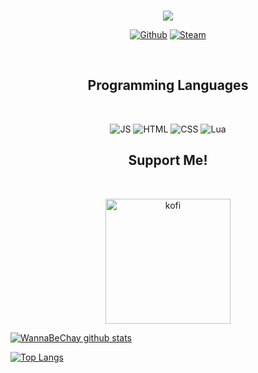 <br>
<div align="center">
  <p>
    <img src="https://i.pinimg.com/originals/fc/35/f2/fc35f21075cc1500fababbbbf501c2e1.gif">
  </p>
</div>

<div>
  <p align="center">
    <a href="https://github.com/WannaBeChay " target="_blank"><img
        src="https://img.shields.io/badge/GitHub-100000?style=for-the-badge&logo=github&logoColor=white"
        alt="Github"></a>
    <a href="https://steamcommunity.com/id/Chaylann" target="_blank"><img
        src="https://img.shields.io/badge/Steam-000000?style=for-the-badge&logo=steam&logoColor=white"
        alt="Steam"></a>
  </p>
</div>
<br>

<div>
  <h2 align="center">Programming Languages</h1>
  <br>
  <p align="center">
    <img src="https://img.shields.io/badge/JavaScript-F7DF1E?style=for-the-badge&logo=javascript&logoColor=black" alt="JS">
    <img src="https://img.shields.io/badge/HTML5-E34F26?style=for-the-badge&logo=html5&logoColor=white" alt="HTML">
    <img src="https://img.shields.io/badge/CSS3-1572B6?style=for-the-badge&logo=css3&logoColor=white" alt="CSS">
    <img src="https://img.shields.io/badge/Lua-2C2D72?style=for-the-badge&logo=lua&logoColor=white" alt="Lua">  
  </p>
</div>

<div>
  <h2 align="center">Support Me!</h1>
  <br>
  <p align="center"><a href="https://ko-fi.com/chaylann"> <img
        src="https://img.shields.io/badge/Ko--fi-F16061?style=for-the-badge&logo=ko-fi&logoColor=white"
        alt="kofi" width="200" /></a></p>
</div>

 [![WannaBeChay github stats](https://github-readme-stats.vercel.app/api?username=WannaBeChay&count_private=true&show_icons=true&theme=react)](https://github.com/anuraghazra/github-readme-stats) 

 [![Top Langs](https://github-readme-stats.vercel.app/api/top-langs/?username=WannaBeChay&langs_count=8&theme=react&count_private=true)](https://github.com/anuraghazra/github-readme-stats)
